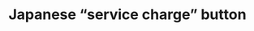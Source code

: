 ---
layout: smileys&emotion
title: Japanese “service charge” button
emoji: japanese_service_charge_button
permalink: 🈂.html
image: assets/img/3moji/japanese_service_charge_button.png
---